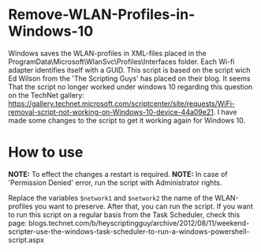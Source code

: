 # Remove-WLAN-Profiles-in-Windows-10
Windows saves the WLAN-profiles in XML-files placed in the ProgramData\Microsoft\WlanSvc\Profiles\Interfaces folder. Each Wi-fi adapter identifies itself with a GUID. This script is based on the script wich Ed Wilson from the 'The Scripting Guys' has placed on their blog. It seems That the script no longer worked under windows 10 regarding this question on the TechNet gallery: https://gallery.technet.microsoft.com/scriptcenter/site/requests/WiFi-removal-script-not-working-on-Windows-10-device-44a09e21. I have made some changes to the script to get it working again for Windows 10.

# How to use
**NOTE:** To effect the changes a restart is required.
**NOTE:** In case of 'Permission Denied' error, run the script with Administrator rights.

Replace the variables ```$network1``` and ```$network2``` the name of the WLAN-profiles you want to preserve. After that, you can run the script. If you want to run this script on a regular basis from the Task Scheduler, check this page: blogs.technet.com/b/heyscriptingguy/archive/2012/08/11/weekend-scripter-use-the-windows-task-scheduler-to-run-a-windows-powershell-script.aspx
